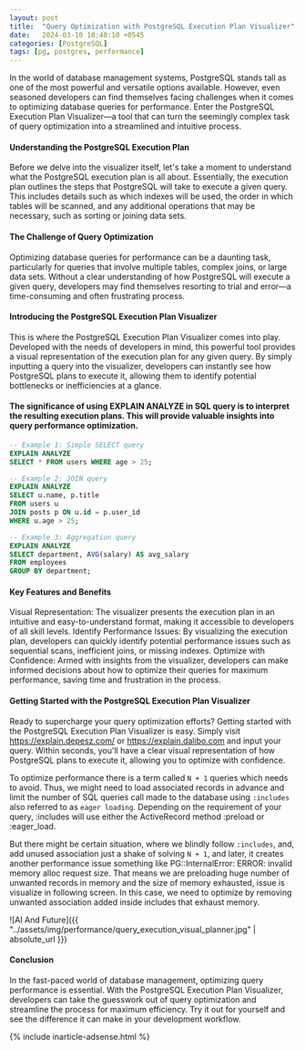 ```yaml
---
layout: post
title:  "Query Optimization with PostgreSQL Execution Plan Visualizer"
date:   2024-03-10 10:40:10 +0545
categories: [PostgreSQL]
tags: [pg, postgres, performance]
---
```


In the world of database management systems, PostgreSQL stands tall as one of the most powerful and versatile options available. However, even seasoned developers can find themselves facing challenges when it comes to optimizing database queries for performance. Enter the PostgreSQL Execution Plan Visualizer—a tool that can turn the seemingly complex task of query optimization into a streamlined and intuitive process.

#### Understanding the PostgreSQL Execution Plan

Before we delve into the visualizer itself, let's take a moment to understand what the PostgreSQL execution plan is all about. Essentially, the execution plan outlines the steps that PostgreSQL will take to execute a given query. This includes details such as which indexes will be used, the order in which tables will be scanned, and any additional operations that may be necessary, such as sorting or joining data sets.

#### The Challenge of Query Optimization

Optimizing database queries for performance can be a daunting task, particularly for queries that involve multiple tables, complex joins, or large data sets. Without a clear understanding of how PostgreSQL will execute a given query, developers may find themselves resorting to trial and error—a time-consuming and often frustrating process.

#### Introducing the PostgreSQL Execution Plan Visualizer

This is where the PostgreSQL Execution Plan Visualizer comes into play. Developed with the needs of developers in mind, this powerful tool provides a visual representation of the execution plan for any given query. By simply inputting a query into the visualizer, developers can instantly see how PostgreSQL plans to execute it, allowing them to identify potential bottlenecks or inefficiencies at a glance.

#### The significance of using EXPLAIN ANALYZE in SQL query is to interpret the resulting execution plans. This will provide valuable insights into query performance optimization.


```Sql
-- Example 1: Simple SELECT query
EXPLAIN ANALYZE
SELECT * FROM users WHERE age > 25;

-- Example 2: JOIN query
EXPLAIN ANALYZE
SELECT u.name, p.title
FROM users u
JOIN posts p ON u.id = p.user_id
WHERE u.age > 25;

-- Example 3: Aggregation query
EXPLAIN ANALYZE
SELECT department, AVG(salary) AS avg_salary
FROM employees
GROUP BY department;
```

#### Key Features and Benefits

Visual Representation: The visualizer presents the execution plan in an intuitive and easy-to-understand format, making it accessible to developers of all skill levels.
Identify Performance Issues: By visualizing the execution plan, developers can quickly identify potential performance issues such as sequential scans, inefficient joins, or missing indexes.
Optimize with Confidence: Armed with insights from the visualizer, developers can make informed decisions about how to optimize their queries for maximum performance, saving time and frustration in the process.

#### Getting Started with the PostgreSQL Execution Plan Visualizer

Ready to supercharge your query optimization efforts? Getting started with the PostgreSQL Execution Plan Visualizer is easy. Simply visit https://explain.depesz.com/ or https://explain.dalibo.com and input your query. Within seconds, you'll have a clear visual representation of how PostgreSQL plans to execute it, allowing you to optimize with confidence.

To optimize performance there is a term called `N + 1` queries which needs to avoid. Thus, we might need to load associated records in advance and limit the number of SQL queries call made to the database using `:includes` also referred to as `eager loading`. Depending on the requirement of your query, :includes will use either the ActiveRecord method :preload or :eager_load.

But there might be certain situation, where we blindly follow `:includes`, and, add unused association just a shake of solving `N + 1`, and later, it creates another performance issue something like PG::InternalError: ERROR: invalid memory alloc request size. That means we are preloading huge number of unwanted records in memory and the size of memory exhausted, issue is visualize in following screen. In this case, we need to optimize by removing unwanted association added inside includes that exhaust memory.

![AI And Future]({{ "../assets/img/performance/query_execution_visual_planner.jpg" | absolute_url }})

#### Conclusion

In the fast-paced world of database management, optimizing query performance is essential. With the PostgreSQL Execution Plan Visualizer, developers can take the guesswork out of query optimization and streamline the process for maximum efficiency. Try it out for yourself and see the difference it can make in your development workflow.

{% include inarticle-adsense.html %}
